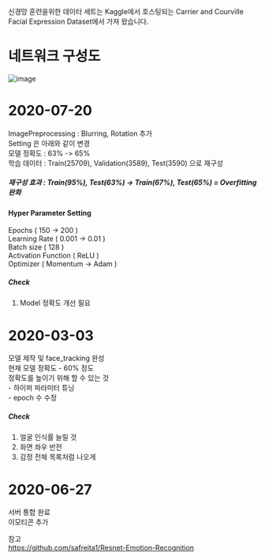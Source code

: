 신경망 훈련을위한 데이터 세트는 Kaggle에서 호스팅되는 Carrier and Courville Facial Expression Dataset에서 가져 왔습니다.
  
# 네트워크 구성도    
![image](https://user-images.githubusercontent.com/35211944/104085742-1c19f500-5295-11eb-92af-880ef0598f79.png)

# 2020-07-20
ImagePreprocessing : Blurring, Rotation 추가  
Setting 은 아래와 같이 변경  
모델 정확도 : 63% -> 65%  
학습 데이터 : Train(25709), Validation(3589), Test(3590) 으로 재구성  
##### 재구성 효과 : Train(95%), Test(63%) -> Train(67%), Test(65%) = Overfitting 완화  

#### Hyper Parameter Setting 
Epochs ( 150 -> 200 )  
Learning Rate ( 0.001 -> 0.01 )  
Batch size ( 128 )  
Activation Function ( ReLU )  
Optimizer ( Momentum -> Adam )  

##### Check
1. Model 정확도 개선 필요  

# 2020-03-03

모델 제작 및 face_tracking 완성  
현재 모델 정확도 - 60% 정도  
정확도를 높이기 위해 할 수 있는 것  
    - 하이퍼 파라미터 튜닝  
    - epoch 수 수정 
    
##### Check
1. 얼굴 인식률 늘릴 것  
2. 화면 좌우 반전  
3. 감정 전체 목록처럼 나오게  

# 2020-06-27  
서버 통합 완료  
이모티콘 추가  
  
참고  
https://github.com/safreita1/Resnet-Emotion-Recognition
